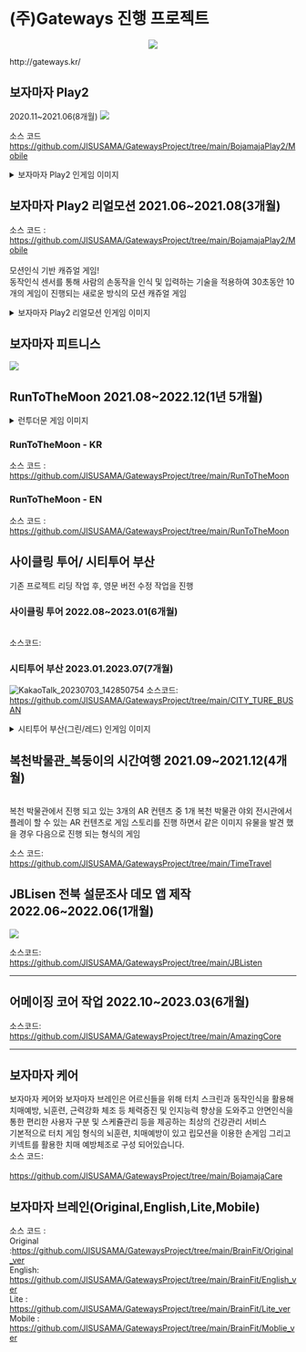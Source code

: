 
# (주)Gateways 진행 프로젝트
<p align="center"><img src="https://github.com/JISUSAMA/UnityStudy/assets/38304918/91590849-bf83-467b-af53-e5f5f6c27196"></p>
<p>http://gateways.kr/</p>

<!---------보자마자 Play 2------------->
<!-- 보자마자 Play2  -->

## 보자마자 Play2
2020.11~2021.06(8개월)
<img src="https://user-images.githubusercontent.com/38304918/225186471-ada6bcce-e0bf-4c01-99f6-d2810922fb8c.png">

소스 코드
<br>https://github.com/JISUSAMA/GatewaysProject/tree/main/BojamajaPlay2/Mobile
<details>
<summary> 보자마자 Play2 인게임 이미지 </summary>
<p align="center">
<img src="https://user-images.githubusercontent.com/38304918/225186471-ada6bcce-e0bf-4c01-99f6-d2810922fb8c.png">
<img src="https://user-images.githubusercontent.com/38304918/225186482-c0c77481-0a8f-4ada-8ebe-3c92ff8d4b01.png">
<img src="https://user-images.githubusercontent.com/38304918/225186490-060bb3e0-7664-40db-9c0a-2f8eb7090a74.png">
<img src="https://user-images.githubusercontent.com/38304918/225186493-fff84767-fb0d-4b03-9f51-4404d49cd176.png">
</p>
</details>

<!-- 보자마자 Play2 리얼모션 -->
## 보자마자 Play2 리얼모션 2021.06~2021.08(3개월)
소스 코드 : 
<br>https://github.com/JISUSAMA/GatewaysProject/tree/main/BojamajaPlay2/Mobile  
<br>
모션인식 기반 캐쥬얼 게임!<br>
동작인식 센서를 통해 사람의 손동작을 인식 및 입력하는 기술을 적용하여 30초동안 10개의 게임이 진행되는 새로운 방식의 모션 캐쥬얼 게임
<details>
<summary> 보자마자 Play2 리얼모션 인게임 이미지</summary>
</details>

<!---------- 보자마자 피트니스 ---------->
## 보자마자 피트니스
<img src="https://user-images.githubusercontent.com/38304918/225229355-4aa8557f-f861-438a-84d7-18f45a5374f8.png">

<!------------------------------------------------------------------------------------------------>
<!-- 런투더 문  -->
## RunToTheMoon 2021.08~2022.12(1년 5개월)
<details>
<summary> 런투더문 게임 이미지 </summary>
<p align="center">
<img src="https://github.com/JISUSAMA/UnityStudy/assets/38304918/3970a4ac-0036-4b12-b584-26554032f1aa">
<img src="https://github.com/JISUSAMA/UnityStudy/assets/38304918/af45319b-e99e-41dc-a1d0-74639160dbb7">
<img src="https://github.com/JISUSAMA/UnityStudy/assets/38304918/f9d954be-6c5e-4983-a506-4db62a947a4e">
<img src="https://github.com/JISUSAMA/UnityStudy/assets/38304918/b7c354ab-b79b-4b66-8238-bd0931d3f480">
</p>
</details>

<!-- 런투더문 한글  -->
### RunToTheMoon - KR
소스 코드 :
<br>https://github.com/JISUSAMA/GatewaysProject/tree/main/RunToTheMoon

<!-- 런투더문 영문  -->
<!-- 2021.05.10 ~ 2021.07.15 -->
### RunToTheMoon - EN
소스 코드 :
<br>https://github.com/JISUSAMA/GatewaysProject/tree/main/RunToTheMoon

<!---사이클링 투어/ 시티투어 부산-------->
## 사이클링 투어/ 시티투어 부산
기존 프로젝트 리딩 작업 후, 영문 버전 수정 작업을 진행

<!-- 사이클링 투어  -->
### 사이클링 투어 2022.08~2023.01(6개월)
<br>소스코드:

<!-- 시티투어 부산  -->
### 시티투어 부산 2023.01.2023.07(7개월)
![KakaoTalk_20230703_142850754](https://github.com/JISUSAMA/UnityStudy/assets/38304918/af82dfde-007c-42e4-ba8c-84c29caeea51)
소스코드: 
<br>https://github.com/JISUSAMA/GatewaysProject/tree/main/CITY_TURE_BUSAN

<details>
<summary> 시티투어 부산(그린/레드) 인게임 이미지 </summary>
![KakaoTalk_20230703_143136212](https://github.com/JISUSAMA/UnityStudy/assets/38304918/05039c53-4155-4734-870a-e9fed2e986a4)
![KakaoTalk_20230705_083335914](https://github.com/JISUSAMA/UnityStudy/assets/38304918/02f7c266-812f-48c8-a5ad-8cf8458e06c0)
![KakaoTalk_20230705_083521288](https://github.com/JISUSAMA/UnityStudy/assets/38304918/32d650e9-580d-4adf-b84d-967fe733af64)
![KakaoTalk_20230705_093227046](https://github.com/JISUSAMA/UnityStudy/assets/38304918/44ad1bea-f554-45be-a076-e78f1ff8cb51)
</details>

<!-- 복천 박물관  -->
<!-- 2021.09 ~ 2021.12.10 -->
## 복천박물관_복둥이의 시간여행 2021.09~2021.12(4개월)

<br> 복천 박물관에서 진행 되고 있는 3개의 AR 컨텐츠 중 1개
복천 박물관 야외 전시관에서 플레이 할 수 있는 AR 컨텐츠로 게임 스토리를 진행 하면서 같은 이미지 유물을 발견 했을 경우 다음으로 진행 되는 형식의 게임

소스 코드:
<br>https://github.com/JISUSAMA/GatewaysProject/tree/main/TimeTravel

<!-- JBLisen 전북 설문조사 데모 앱 -->
<!-- 2022.06.22 ~ 2022.07.22   -->
## JBLisen 전북 설문조사 데모 앱 제작 2022.06~2022.06(1개월)
<img src="https://user-images.githubusercontent.com/38304918/225776910-c33a10bc-4407-4d13-bea0-45cdc022180c.jpg">


소스코드:
<br>https://github.com/JISUSAMA/GatewaysProject/tree/main/JBListen

<!------------------------------------------------------------------------------------------------>
***
<!-- 어메이징 코어 -->
<!-- 2022.10.17 ~ 2022.11.15 -->
## 어메이징 코어 작업 2022.10~2023.03(6개월)
소스코드:
<br>https://github.com/JISUSAMA/GatewaysProject/tree/main/AmazingCore

<!------------------------------------------------------------------------------------------------>
***
<!-- 보자마자 케어 -->
## 보자마자 케어
보자마자 케어와 보자마자 브레인은 어르신들을 위해 터치 스크린과 동작인식을 활용해 치매예방, 뇌훈련, 근력강화 체조 등 체력증진 및 인지능력 향상을 도와주고 안면인식을 통한 편리한 사용자 구분 및 스케쥴관리 등을 제공하는 최상의 건강관리 서비스
<br>
기본적으로 터치 게임 형식의 뇌훈련, 치매예방이 있고 립모션을 이용한 손게임 그리고 키넥트를 활용한 치매 예방체조로 구성 되어있습니다.
<br>
소스 코드:  
<br>https://github.com/JISUSAMA/GatewaysProject/tree/main/BojamajaCare

<!--보자마자 브레인 -->
## 보자마자 브레인(Original,English,Lite,Mobile)

소스 코드 :
<br>Original :https://github.com/JISUSAMA/GatewaysProject/tree/main/BrainFit/Original_ver
<br>English: https://github.com/JISUSAMA/GatewaysProject/tree/main/BrainFit/English_ver
<br>Lite : https://github.com/JISUSAMA/GatewaysProject/tree/main/BrainFit/Lite_ver
<br>Mobile : https://github.com/JISUSAMA/GatewaysProject/tree/main/BrainFit/Moblie_ver
<!------------------------------------------------------------------------------------------------>